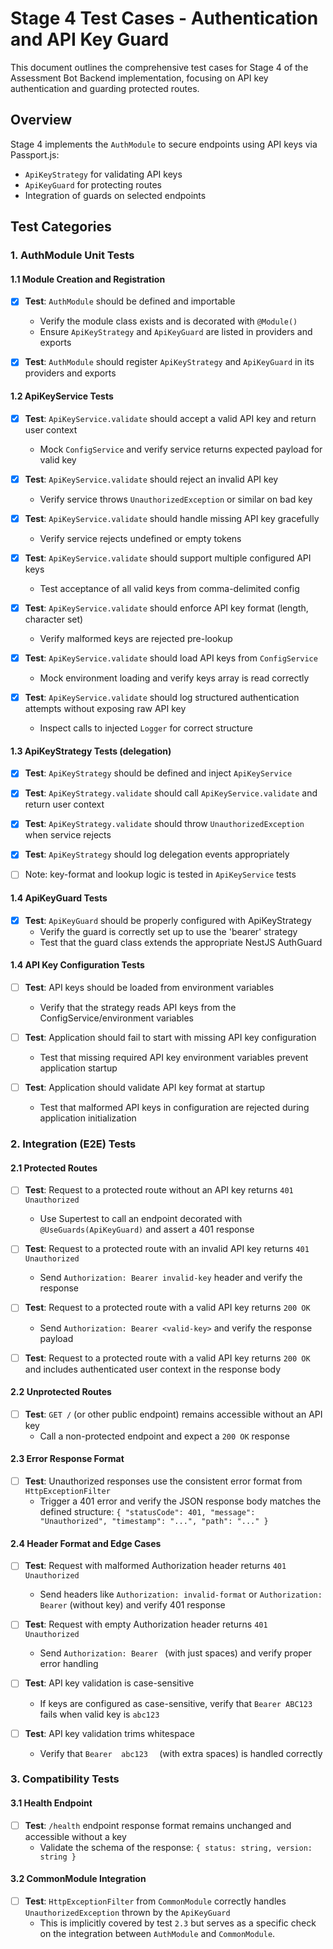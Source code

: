 # Stage 4 Test Cases - Authentication and API Key Guard

This document outlines the comprehensive test cases for Stage 4 of the Assessment Bot Backend implementation, focusing on API key authentication and guarding protected routes.

## Overview

Stage 4 implements the `AuthModule` to secure endpoints using API keys via Passport.js:

- `ApiKeyStrategy` for validating API keys
- `ApiKeyGuard` for protecting routes
- Integration of guards on selected endpoints

## Test Categories

### 1. AuthModule Unit Tests

#### 1.1 Module Creation and Registration

- [x] **Test**: `AuthModule` should be defined and importable
  - Verify the module class exists and is decorated with `@Module()`
  - Ensure `ApiKeyStrategy` and `ApiKeyGuard` are listed in providers and exports

- [x] **Test**: `AuthModule` should register `ApiKeyStrategy` and `ApiKeyGuard` in its providers and exports

#### 1.2 ApiKeyService Tests

- [x] **Test**: `ApiKeyService.validate` should accept a valid API key and return user context
  - Mock `ConfigService` and verify service returns expected payload for valid key

- [x] **Test**: `ApiKeyService.validate` should reject an invalid API key
  - Verify service throws `UnauthorizedException` or similar on bad key

- [x] **Test**: `ApiKeyService.validate` should handle missing API key gracefully
  - Verify service rejects undefined or empty tokens

- [x] **Test**: `ApiKeyService.validate` should support multiple configured API keys
  - Test acceptance of all valid keys from comma-delimited config

- [x] **Test**: `ApiKeyService.validate` should enforce API key format (length, character set)
  - Verify malformed keys are rejected pre-lookup

- [x] **Test**: `ApiKeyService.validate` should load API keys from `ConfigService`
  - Mock environment loading and verify keys array is read correctly

- [x] **Test**: `ApiKeyService.validate` should log structured authentication attempts without exposing raw API key
  - Inspect calls to injected `Logger` for correct structure

#### 1.3 ApiKeyStrategy Tests (delegation)

- [x] **Test**: `ApiKeyStrategy` should be defined and inject `ApiKeyService`

- [x] **Test**: `ApiKeyStrategy.validate` should call `ApiKeyService.validate` and return user context

- [x] **Test**: `ApiKeyStrategy.validate` should throw `UnauthorizedException` when service rejects

- [x] **Test**: `ApiKeyStrategy` should log delegation events appropriately

- [ ] Note: key-format and lookup logic is tested in `ApiKeyService` tests

#### 1.4 ApiKeyGuard Tests

- [x] **Test**: `ApiKeyGuard` should be properly configured with ApiKeyStrategy
  - Verify the guard is correctly set up to use the 'bearer' strategy
  - Test that the guard class extends the appropriate NestJS AuthGuard

#### 1.4 API Key Configuration Tests

- [ ] **Test**: API keys should be loaded from environment variables
  - Verify that the strategy reads API keys from the ConfigService/environment variables

- [ ] **Test**: Application should fail to start with missing API key configuration
  - Test that missing required API key environment variables prevent application startup

- [ ] **Test**: Application should validate API key format at startup
  - Test that malformed API keys in configuration are rejected during application initialization

### 2. Integration (E2E) Tests

#### 2.1 Protected Routes

- [ ] **Test**: Request to a protected route without an API key returns `401 Unauthorized`
  - Use Supertest to call an endpoint decorated with `@UseGuards(ApiKeyGuard)` and assert a 401 response

- [ ] **Test**: Request to a protected route with an invalid API key returns `401 Unauthorized`
  - Send `Authorization: Bearer invalid-key` header and verify the response

- [ ] **Test**: Request to a protected route with a valid API key returns `200 OK`
  - Send `Authorization: Bearer <valid-key>` and verify the response payload

- [ ] **Test**: Request to a protected route with a valid API key returns `200 OK` and includes authenticated user context in the response body

#### 2.2 Unprotected Routes

- [ ] **Test**: `GET /` (or other public endpoint) remains accessible without an API key
  - Call a non-protected endpoint and expect a `200 OK` response

#### 2.3 Error Response Format

- [ ] **Test**: Unauthorized responses use the consistent error format from `HttpExceptionFilter`
  - Trigger a 401 error and verify the JSON response body matches the defined structure: `{ "statusCode": 401, "message": "Unauthorized", "timestamp": "...", "path": "..." }`

#### 2.4 Header Format and Edge Cases

- [ ] **Test**: Request with malformed Authorization header returns `401 Unauthorized`
  - Send headers like `Authorization: invalid-format` or `Authorization: Bearer` (without key) and verify 401 response

- [ ] **Test**: Request with empty Authorization header returns `401 Unauthorized`
  - Send `Authorization: Bearer ` (with just spaces) and verify proper error handling

- [ ] **Test**: API key validation is case-sensitive
  - If keys are configured as case-sensitive, verify that `Bearer ABC123` fails when valid key is `abc123`

- [ ] **Test**: API key validation trims whitespace
  - Verify that `Bearer  abc123  ` (with extra spaces) is handled correctly

### 3. Compatibility Tests

#### 3.1 Health Endpoint

- [ ] **Test**: `/health` endpoint response format remains unchanged and accessible without a key
  - Validate the schema of the response: `{ status: string, version: string }`

#### 3.2 CommonModule Integration

- [ ] **Test**: `HttpExceptionFilter` from `CommonModule` correctly handles `UnauthorizedException` thrown by the `ApiKeyGuard`
  - This is implicitly covered by test `2.3` but serves as a specific check on the integration between `AuthModule` and `CommonModule`.
